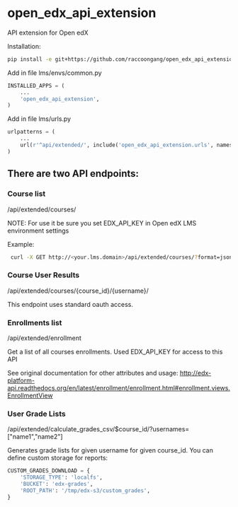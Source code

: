 # open_edx_api_extension

API extension for Open edX 

Installation:
```bash
pip install -e git+https://github.com/raccoongang/open_edx_api_extension.git#egg=open_edx_api_extension
```

Add in file lms/envs/common.py
```python
INSTALLED_APPS = (
    ...
    'open_edx_api_extension',
)
```

Add in file lms/urls.py

```python
urlpatterns = (
    ...
    url(r'^api/extended/', include('open_edx_api_extension.urls', namespace='api_extension')),
)
```

## There are two API endpoints:

### Course list

/api/extended/courses/

NOTE: For use it be sure you set EDX_API_KEY in Open edX LMS environment settings

Example:

```bash
 curl -X GET http://<your.lms.domain>/api/extended/courses/?format=json -H 'X-Edx-Api-Key: edx-api-key'
```

### Course User Results

/api/extended/courses/{course_id}/{username}/

This endpoint uses standard oauth access.


### Enrollments list

/api/extended/enrollment

Get a list of all courses enrollments.
Used EDX_API_KEY for access to this API

See original documentation for other attributes and usage:
http://edx-platform-api.readthedocs.org/en/latest/enrollment/enrollment.html#enrollment.views.EnrollmentView


### User Grade Lists

/api/extended/calculate_grades_csv/$course_id/?usernames=["name1","name2"]

Generates grade lists for given username for given course_id.
You can define custom storage for reports:

```python
CUSTOM_GRADES_DOWNLOAD = {
    'STORAGE_TYPE': 'localfs',
    'BUCKET': 'edx-grades',
    'ROOT_PATH': '/tmp/edx-s3/custom_grades',
}
```